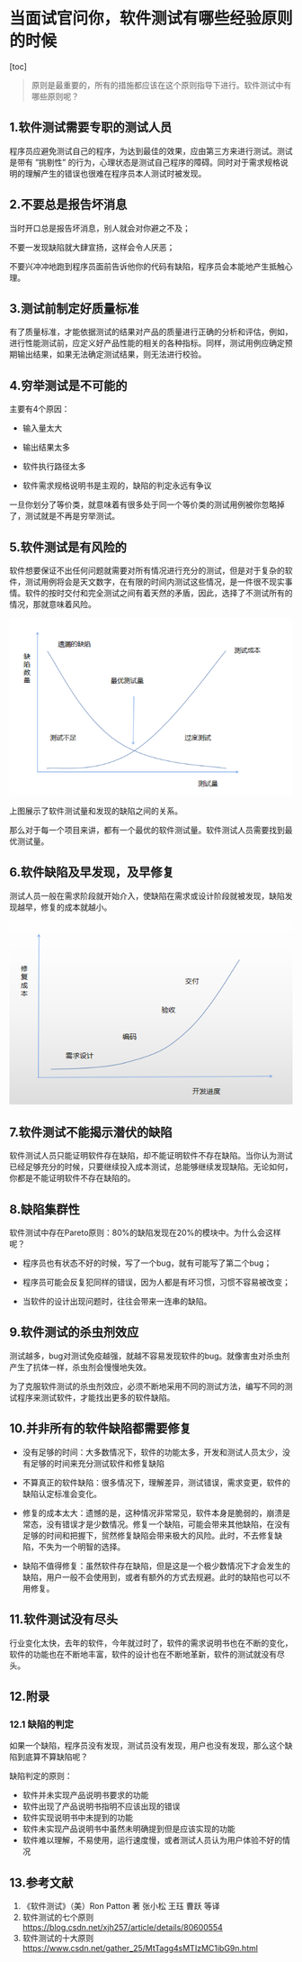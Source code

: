 # 当面试官问你，软件测试有哪些经验原则的时候

[toc]

> 原则是最重要的，所有的措施都应该在这个原则指导下进行。软件测试中有哪些原则呢？

## 1.软件测试需要专职的测试人员

程序员应避免测试自己的程序，为达到最佳的效果，应由第三方来进行测试。测试是带有 ”挑剔性” 的行为，心理状态是测试自己程序的障碍。同时对于需求规格说明的理解产生的错误也很难在程序员本人测试时被发现。

## 2.不要总是报告坏消息

当时开口总是报告坏消息，别人就会对你避之不及；

不要一发现缺陷就大肆宣扬，这样会令人厌恶；

不要兴冲冲地跑到程序员面前告诉他你的代码有缺陷，程序员会本能地产生抵触心理。

##  3.测试前制定好质量标准

有了质量标准，才能依据测试的结果对产品的质量进行正确的分析和评估，例如，进行性能测试前，应定义好产品性能的相关的各种指标。同样，测试用例应确定预期输出结果，如果无法确定测试结果，则无法进行校验。

## 4.穷举测试是不可能的

主要有4个原因：

- 输入量太大

- 输出结果太多

- 软件执行路径太多

- 软件需求规格说明书是主观的，缺陷的判定永远有争议

一旦你划分了等价类，就意味着有很多处于同一个等价类的测试用例被你忽略掉了，测试就是不再是穷举测试。

## 5.软件测试是有风险的

软件想要保证不出任何问题就需要对所有情况进行充分的测试，但是对于复杂的软件，测试用例将会是天文数字，在有限的时间内测试这些情况，是一件很不现实事情。软件的按时交付和完全测试之间有着天然的矛盾，因此，选择了不测试所有的情况，那就意味着风险。

![每一个项目都有一个最优测试量](../images/每一个项目都有一个最优测试量.png)

上图展示了软件测试量和发现的缺陷之间的关系。

那么对于每一个项目来讲，都有一个最优的软件测试量。软件测试人员需要找到最优测试量。

## 6.软件缺陷及早发现，及早修复

测试人员一般在需求阶段就开始介入，使缺陷在需求或设计阶段就被发现，缺陷发现越早，修复的成本就越小。

![缺陷发现得越晚修复成本越高](../images/缺陷发现得越晚修复成本越高.png)


## 7.软件测试不能揭示潜伏的缺陷

软件测试人员只能证明软件存在缺陷，却不能证明软件不存在缺陷。当你认为测试已经足够充分的时候，只要继续投入成本测试，总能够继续发现缺陷。无论如何，你都是不能证明软件不存在缺陷的。

## 8.缺陷集群性

软件测试中存在Pareto原则：80%的缺陷发现在20%的模块中。为什么会这样呢？

- 程序员也有状态不好的时候，写了一个bug，就有可能写了第二个bug；

- 程序员可能会反复犯同样的错误，因为人都是有坏习惯，习惯不容易被改变；

- 当软件的设计出现问题时，往往会带来一连串的缺陷。

## 9.软件测试的杀虫剂效应

测试越多，bug对测试免疫越强，就越不容易发现软件的bug。就像害虫对杀虫剂产生了抗体一样，杀虫剂会慢慢地失效。

为了克服软件测试的杀虫剂效应，必须不断地采用不同的测试方法，编写不同的测试程序来测试软件，才能找出更多的软件缺陷。

## 10.并非所有的软件缺陷都需要修复

- 没有足够的时间：大多数情况下，软件的功能太多，开发和测试人员太少，没有足够的时间来充分测试软件和修复缺陷

- 不算真正的软件缺陷：很多情况下，理解差异，测试错误，需求变更，软件的缺陷认定标准会变化。

- 修复的成本太大：遗憾的是，这种情况非常常见，软件本身是脆弱的，崩溃是常态，没有错误才是少数情况。修复一个缺陷，可能会带来其他缺陷，在没有足够的时间和把握下，贸然修复缺陷会带来极大的风险。此时，不去修复缺陷，不失为一个明智的选择。

- 缺陷不值得修复：虽然软件存在缺陷，但是这是一个极少数情况下才会发生的缺陷，用户一般不会使用到，或者有额外的方式去规避。此时的缺陷也可以不用修复。


## 11.软件测试没有尽头

行业变化太快，去年的软件，今年就过时了，软件的需求说明书也在不断的变化，软件的功能也在不断地丰富，软件的设计也在不断地革新，软件的测试就没有尽头。

## 12.附录

### 12.1 缺陷的判定

如果一个缺陷，程序员没有发现，测试员没有发现，用户也没有发现，那么这个缺陷到底算不算缺陷呢？

缺陷判定的原则：

- 软件并未实现产品说明书要求的功能
- 软件出现了产品说明书指明不应该出现的错误
- 软件实现说明书中未提到的功能
- 软件未实现产品说明书中虽然未明确提到但是应该实现的功能
- 软件难以理解，不易使用，运行速度慢，或者测试人员认为用户体验不好的情况

## 13.参考文献

1. 《软件测试》（美）Ron Patton 著  张小松 王珏 曹跃 等译
2. 软件测试的七个原则 https://blog.csdn.net/xjh257/article/details/80600554
3. 软件测试的十大原则 https://www.csdn.net/gather_25/MtTagg4sMTIzMC1ibG9n.html